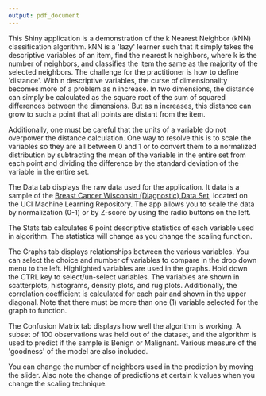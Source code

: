 ```yaml
---
output: pdf_document
---
```

This Shiny application is a demonstration of the k Nearest Neighbor (kNN) classification algorithm.  kNN is a 'lazy' learner such that it simply takes the descriptive variables of an item, find the nearest k neighbors, where k is the number of neighbors, and classifies the item the same as the majority of the selected neighbors.  The challenge for the practitioner is how to define 'distance'.  With n descriptive variables, the curse of dimensionality becomes more of a problem as n increase.  In two dimensions, the distance can simply be calculated as the square root of the sum of squared differences between the dimensions.  But as n increases, this distance can grow to such a point that all points are distant from the item.  

Additionally, one must be careful that the units of a variable do not overpower the distance calculation.  One way to resolve this is to scale the variables so they are all between 0 and 1 or to convert them to a normalized distribution by subtracting the mean of the variable in the entire set from each point and dividing the difference by the standard deviation of the variable in the entire set.  

The Data tab displays the raw data used for the application.  It data is a sample of the [Breast Cancer Wisconsin (Diagnostic) Data Set](https://archive.ics.uci.edu/ml/datasets/Breast+Cancer+Wisconsin+%28Diagnostic%29), located on the UCI Machine Learning Repository.   The app allows you to scale the data by normalization (0-1) or by Z-score by using the radio buttons on the left.  

The Stats tab calculates 6 point descriptive statistics of each variable used in algorithm.  The statistics will change as you change the scaling function.  

The Graphs tab displays relationships between the various variables.  You can select the choice and number of variables to compare in the drop down menu to the left.  Highlighted variables are used in the graphs.  Hold down the CTRL key to select/un-select variables.  The variables are shown in scatterplots, histograms, density plots, and rug plots.  Additionally, the correlation coefficient is calculated for each pair and shown in the upper diagonal.  Note that there must be more than one (1) variable selected for the graph to function.  

The Confusion Matrix tab displays how well the algorithm is working.  A subset of 100 observations was held out of the dataset, and the algorithm is used to predict if the sample is Benign or Malignant.  Various measure of the 'goodness' of the model are also included.  

You can change the number of neighbors used in the prediction by moving the slider.  Also note the change of predictions at certain k values when you change the scaling technique.  
